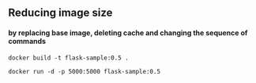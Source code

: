 ## Reducing image size
#### by replacing base image, deleting cache and changing the sequence of commands

`docker build -t flask-sample:0.5 .`

`docker run -d -p 5000:5000 flask-sample:0.5`
